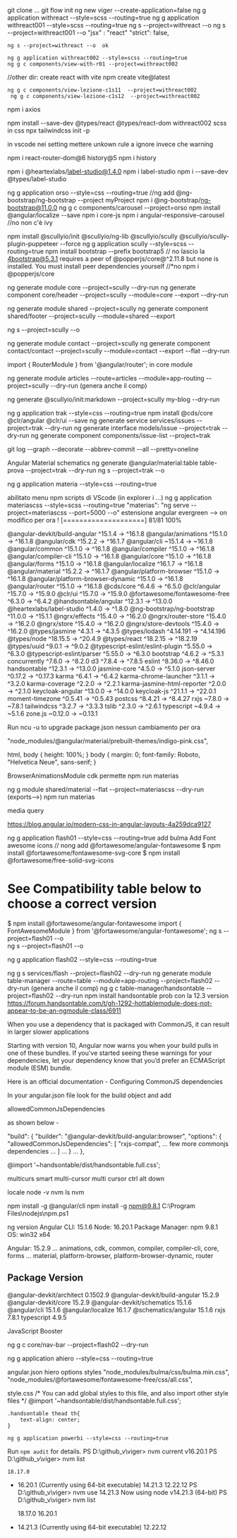 git clone ...
git flow init
ng new viger --create-application=false 
ng g application withreact  --style=scss --routing=true 
ng g application withreact001 --style=scss --routing=true 
ng s --project=withreact --o
ng s --project=withreact001 --o
  "jsx" : "react"
    "strict": false,

    ng s --project=withreact --o  ok

    ng g application withreact002 --style=scss --routing=true 
    ng g c components/view-with-r01 --project=withreact002 

   //other dir:  create react with vite npm create vite@latest

    ng g c components/view-lezione-c1s11  --project=withreact002 
     ng g c components/view-lezione-c1s12  --project=withreact002 

npm i axios

npm install --save-dev @types/react @types/react-dom
withreact002 scss in css
npx tailwindcss init -p

in vscode nei setting mettere unkown rule a ignore invece che warning

npm i react-router-dom@6 history@5
npm i history

npm i @heartexlabs/label-studio@1.4.0
npm i label-studio
npm i --save-dev @types/label-studio

ng g application orso --style=css --routing=true 
//ng add @ng-bootstrap/ng-bootstrap --project myProject
npm i @ng-bootstrap/ng-bootstrap@11.0.0
ng g c components/carousel  --project=orso 
npm install @angular/localize --save
npm i core-js
npm i angular-responsive-carousel //no non c'è ivy

npm install @scullyio/init @scullyio/ng-lib @scullyio/scully @scullyio/scully-plugin-puppeteer --force
ng g application scully --style=scss --routing=true 
npm install bootstrap   --prefix bootstrap5
// no lascio la 4bootstrap@5.3.1 requires a peer of @popperjs/core@^2.11.8 but none is installed. You must install peer dependencies yourself
//*no npm i @popperjs/core

ng generate module core --project=scully --dry-run
ng generate component core/header --project=scully --module=core --export   --dry-run

ng generate module shared --project=scully
ng generate component shared/footer --project=scully --module=shared --export

ng s --project=scully --o 

ng generate module contact --project=scully
ng generate component contact/contact --project=scully --module=contact --export --flat --dry-run

import { RouterModule } from '@angular/router';
 in core module

 ng generate module articles --route=articles --module=app-routing --project=scully --dry-run (genera anche il comp)


 ng generate @scullyio/init:markdown --project=scully my-blog --dry-run

 ng g application trak --style=css --routing=true 
 npm install @cds/core @clr/angular @clr/ui --save
ng generate service services/issues --project=trak --dry-run
ng generate interface models/issue --project=trak --dry-run
ng generate component components/issue-list --project=trak

 git log --graph --decorate --abbrev-commit --all --pretty=oneline

Angular Material schematics
 ng generate @angular/material:table table-prova --project=trak --dry-run 
  ng s --project=trak --o 

  ng g application materia --style=css --routing=true 

  abilitato menu npm scripts di VScode (in explorer i ...)
    ng g application materiascss --style=scss --routing=true 
    "materias": "ng serve  --project=materiascss --port=5000 --o"
estensione angular evergreen --> on modifico per ora !
[====================] 81/81 100%

 @angular-devkit/build-angular        ^15.1.4  →    ^16.1.8
 @angular/animations                  ^15.1.0  →    ^16.1.8
 @angular/cdk                         ^15.2.2  →    ^16.1.7
 @angular/cli                         ~15.1.4  →    ~16.1.8
 @angular/common                      ^15.1.0  →    ^16.1.8
 @angular/compiler                    ^15.1.0  →    ^16.1.8
 @angular/compiler-cli                ^15.1.0  →    ^16.1.8
 @angular/core                        ^15.1.0  →    ^16.1.8
 @angular/forms                       ^15.1.0  →    ^16.1.8
 @angular/localize                    ^16.1.7  →    ^16.1.8
 @angular/material                    ^15.2.2  →    ^16.1.7
 @angular/platform-browser            ^15.1.0  →    ^16.1.8
 @angular/platform-browser-dynamic    ^15.1.0  →    ^16.1.8
 @angular/router                      ^15.1.0  →    ^16.1.8
 @cds/core                             ^6.4.6  →     ^6.5.0
 @clr/angular                         ^15.7.0  →    ^15.9.0
 @clr/ui                              ^15.7.0  →    ^15.9.0
 @fortawesome/fontawesome-free         ^6.3.0  →     ^6.4.2
 @handsontable/angular                ^12.3.1  →    ^13.0.0
 @heartexlabs/label-studio             ^1.4.0  →     ^1.8.0
 @ng-bootstrap/ng-bootstrap           ^11.0.0  →    ^15.1.1
 @ngrx/effects                        ^15.4.0  →    ^16.2.0
 @ngrx/router-store                   ^15.4.0  →    ^16.2.0
 @ngrx/store                          ^15.4.0  →    ^16.2.0
 @ngrx/store-devtools                 ^15.4.0  →    ^16.2.0
 @types/jasmine                        ^4.3.1  →     ^4.3.5
 @types/lodash                      ^4.14.191  →  ^4.14.196
 @types/node                         ^18.15.5  →    ^20.4.9
 @types/react                        ^18.2.15  →   ^18.2.19
 @types/uuid                           ^9.0.1  →     ^9.0.2
 @typescript-eslint/eslint-plugin     ^5.55.0  →     ^6.3.0
 @typescript-eslint/parser            ^5.55.0  →     ^6.3.0
 bootstrap                             ^4.6.2  →     ^5.3.1
 concurrently                          ^7.6.0  →     ^8.2.0
 d3                                    ^7.8.4  →     ^7.8.5
 eslint                               ^8.36.0  →    ^8.46.0
 handsontable                         ^12.3.1  →    ^13.0.0
 jasmine-core                          ^4.5.0  →     ^5.1.0
 json-server                          ^0.17.2  →    ^0.17.3
 karma                                 ^6.4.1  →     ^6.4.2
 karma-chrome-launcher                 ^3.1.1  →     ^3.2.0
 karma-coverage                        ^2.2.0  →     ^2.2.1
 karma-jasmine-html-reporter           ^2.0.0  →     ^2.1.0
 keycloak-angular                     ^13.0.0  →    ^14.0.0
 keycloak-js                          ^21.1.1  →    ^22.0.1
 moment-timezone                      ^0.5.41  →    ^0.5.43
 postcss                              ^8.4.21  →    ^8.4.27
 rxjs                                  ~7.8.0  →     ~7.8.1
 tailwindcss                           ^3.2.7  →     ^3.3.3
 tslib                                 ^2.3.0  →     ^2.6.1
 typescript                            ~4.9.4  →     ~5.1.6
 zone.js                              ~0.12.0  →    ~0.13.1

Run ncu -u to upgrade package.json
nessun cambiamento per ora

 "node_modules/@angular/material/prebuilt-themes/indigo-pink.css",

 
html, body { height: 100%; }
body { margin: 0; font-family: Roboto, "Helvetica Neue", sans-serif; }

BrowserAnimationsModule
cdk permette
npm run materias

ng g module shared/material --flat --project=materiascss --dry-run
(exports-->)
npm run materias

media query

https://blog.angular.io/modern-css-in-angular-layouts-4a259dca9127

ng g application flash01 --style=css --routing=true 
add bulma
Add Font awesome icons
// nong add @fortawesome/angular-fontawesome
$ npm install @fortawesome/fontawesome-svg-core
$ npm install @fortawesome/free-solid-svg-icons
# See Compatibility table below to choose a correct version
$ npm install @fortawesome/angular-fontawesome
import { FontAwesomeModule } from '@fortawesome/angular-fontawesome';
 ng s --project=flash01 --o   
 ng s --project=flash01 --o

 ng g application flash02 --style=css --routing=true 

ng g s services/flash --project=flash02 --dry-run
 ng generate module table-manager --route=table --module=app-routing --project=flash02 --dry-run (genera anche il comp)
ng g c table-manager/handsontable --project=flash02 --dry-run
npm install handsontable prob con la 12.3 version
https://forum.handsontable.com/t/gh-1292-hottablemodule-does-not-appear-to-be-an-ngmodule-class/6911

When you use a dependency that is packaged with CommonJS, it can result in larger slower applications

Starting with version 10, Angular now warns you when your build pulls in one of these bundles. If you’ve started seeing these warnings for your dependencies, let your dependency know that you’d prefer an ECMAScript module (ESM) bundle.

Here is an official documentation - Configuring CommonJS dependencies

In your angular.json file look for the build object and add

allowedCommonJsDependencies

as shown below -

"build": {
  "builder": "@angular-devkit/build-angular:browser",
  "options": {
     "allowedCommonJsDependencies": [
        "rxjs-compat",
         ... few more commonjs dependencies ... 
     ]
     ...
   }
   ...
},

@import '~handsontable/dist/handsontable.full.css';

multicurs
smart multi-cursor
multi cursor
ctrl alt down


locale
node -v
nvm ls
nvm

npm install -g @angular/cli
npm install -g npm@9.8.1
C:\Program Files\nodejs\npm.ps1

ng version
Angular CLI: 15.1.6
Node: 16.20.1
Package Manager: npm 9.8.1
OS: win32 x64

Angular: 15.2.9
... animations, cdk, common, compiler, compiler-cli, core, forms
... material, platform-browser, platform-browser-dynamic, router

Package                         Version
---------------------------------------------------------
@angular-devkit/architect       0.1502.9
@angular-devkit/build-angular   15.2.9
@angular-devkit/core            15.2.9
@angular-devkit/schematics      15.1.6
@angular/cli                    15.1.6
@angular/localize               16.1.7
@schematics/angular             15.1.6
rxjs                            7.8.1
typescript                      4.9.5

JavaScript Booster

ng g c core/nav-bar --project=flash02 --dry-run

ng g application ahiero --style=css --routing=true 

angular.json 
  hiero  options  styles
              "node_modules/bulma/css/bulma.min.css",
              "node_modules/@fortawesome/fontawesome-free/css/all.css",

style.css
      /* You can add global styles to this file, and also import other style files */
    @import '~handsontable/dist/handsontable.full.css';

    .handsontable thead th{
        text-align: center;
    }

    ng g application powerbi --style=css --routing=true 
   Run `npm audit` for details.
PS D:\github_v\viger> nvm current
v16.20.1
PS D:\github_v\viger> nvm list   

    18.17.0
  * 16.20.1 (Currently using 64-bit executable)
    14.21.3
    12.22.12
PS D:\github_v\viger> nvm use 14.21.3
Now using node v14.21.3 (64-bit)
PS D:\github_v\viger> nvm list       

    18.17.0
    16.20.1
  * 14.21.3 (Currently using 64-bit executable)
    12.22.12
